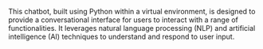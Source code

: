 This chatbot, built using Python within a virtual environment, is designed to provide a conversational interface for users to interact with a range of functionalities. 
It leverages natural language processing (NLP) and artificial intelligence (AI) techniques to understand and respond to user input.
